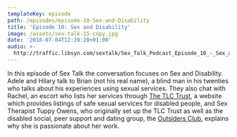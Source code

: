 ```yaml
---
templateKey: episode
path: /episodes/episode-10-Sex-and-Disability
title: 'Episode 10: Sex and Disability'
image: /assets/sex-talk-15-copy.jpg
date: '2018-07-04T12:39:28+01:00'
audio: >-
  http://traffic.libsyn.com/sextalk/Sex_Talk_Podcast_Episode_10_-_Sex_and_Disability.mp3
---
```

In this episode of Sex Talk the conversation focuses on Sex and Disability. Adele and Hilary talk to Brian (not his real name), a blind man in his twenties who talks about his experiences using sexual services. They also chat with Rachel, an escort who lists her services through [The TLC Trust](http://tlc-trust.org.uk/), a website which provides listings of safe sexual services for disabled people, and Sex Therapist Tuppy Owens, who originally set up the TLC Trust as well as the disabled social, peer support and dating group, the [Outsiders Club](http://www.outsiders.org.uk/outsidersclub/), explains why she is passionate about her work.
